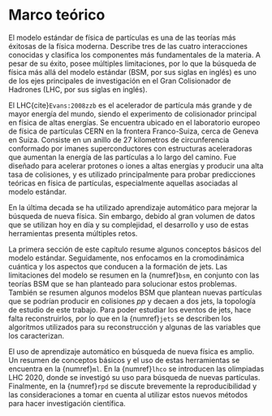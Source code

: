 # Marco teórico
El modelo estándar de física de partículas es una de las teorías más éxitosas de la física moderna. Describe tres de las cuatro interacciones conocidas y clasifica los componentes más fundamentales de la materia. A pesar de su éxito, posee múltiples limitaciones, por lo que la búsqueda de física más allá del modelo estándar (BSM, por sus siglas en inglés) es uno de los ejes principales de investigación en el Gran Colisionador de Hadrones (LHC, por sus siglas en inglés). 

El LHC{cite}`Evans:2008zzb` es el acelerador de partícula más grande y de mayor energía del mundo, siendo el experimento de colisionador principal en física de altas energías. Se encuentra ubicado en el laboratorio europeo de física de partículas CERN en la frontera Franco-Suiza, cerca de Geneva en Suiza. Consiste en un anillo de 27 kilometros de circunferencia conformado por imanes superconductores con estructuras aceleradoras que aumentan la energía de las partículas a lo largo del camino. Fue diseñado para acelerar protones o iones a altas energías y producir una alta tasa de colisiones, y es utilizado principalmente para probar predicciones teóricas en física de partículas, especialmente aquellas asociadas al modelo estándar.

En la última decada se ha utilizado aprendizaje automático para mejorar la búsqueda de nueva física. Sin embargo, debido al gran volumen de datos que se utilizan hoy en día y su complejidad, el desarrollo y uso de estas herramientas presenta múltiples retos. 

La primera sección de este capítulo resume algunos conceptos básicos del modelo estándar. Seguidamente, nos enfocamos en la cromodinámica cuántica y los aspectos que conducen a la formación de jets. Las limitaciones del modelo se resumen en la {numref}`bsm`, en conjunto con las teorías BSM que se han planteado para solucionar estos problemas. También se resumen algunos modelos BSM que plantean nuevas partículas que se podrían producir en colisiones *pp* y decaen a dos jets, la topología de estudio de este trabajo. Para poder estudiar los eventos de jets, hace falta reconstruirlos, por lo que en la {numref}`jets` se describen los algoritmos utilizados para su reconstrucción y algunas de las variables que los caracterizan.

El uso de aprendizaje automático en búsqueda de nueva física es amplio. Un resumen de conceptos básicos y el uso de estas herramientas se encuentra en la {numref}`ml`. En la {numref}`lhco` se introducen las olimpiadas LHC 2020, donde se investigó su uso para búsqueda de nuevas partículas. Finalmente, en la {numref}`rpd` se discute brevemente la reproducibilidad y las consideraciones a tomar en cuenta al utilizar estos nuevos métodos para hacer investigación científica.